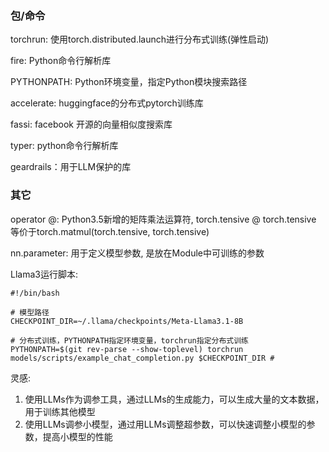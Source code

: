 ### 包/命令

torchrun: 使用torch.distributed.launch进行分布式训练(弹性启动)

fire: Python命令行解析库

PYTHONPATH: Python环境变量，指定Python模块搜索路径

accelerate: huggingface的分布式pytorch训练库

fassi: facebook 开源的向量相似度搜索库

typer: python命令行解析库

geardrails：用于LLM保护的库

### 其它

operator @: Python3.5新增的矩阵乘法运算符, torch.tensive @ torch.tensive 等价于torch.matmul(torch.tensive, torch.tensive)

nn.parameter: 用于定义模型参数, 是放在Module中可训练的参数

Llama3运行脚本:

```shell
#!/bin/bash

# 模型路径
CHECKPOINT_DIR=~/.llama/checkpoints/Meta-Llama3.1-8B 

# 分布式训练，PYTHONPATH指定环境变量，torchrun指定分布式训练 
PYTHONPATH=$(git rev-parse --show-toplevel) torchrun models/scripts/example_chat_completion.py $CHECKPOINT_DIR #
```

灵感:

1. 使用LLMs作为调参工具，通过LLMs的生成能力，可以生成大量的文本数据，用于训练其他模型
2. 使用LLMs调参小模型，通过用LLMs调整超参数，可以快速调整小模型的参数，提高小模型的性能
